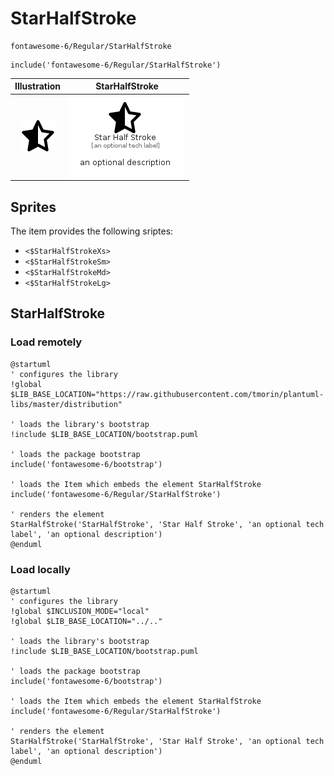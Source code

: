 # StarHalfStroke


```text
fontawesome-6/Regular/StarHalfStroke
```

```text
include('fontawesome-6/Regular/StarHalfStroke')
```



| Illustration | StarHalfStroke |
| :---: | :---: |
| ![illustration for Illustration](../../fontawesome-6/Regular/StarHalfStroke.png) | ![illustration for StarHalfStroke](../../fontawesome-6/Regular/StarHalfStroke.Local.png) |



## Sprites
The item provides the following sriptes:

- `<$StarHalfStrokeXs>`
- `<$StarHalfStrokeSm>`
- `<$StarHalfStrokeMd>`
- `<$StarHalfStrokeLg>`





## StarHalfStroke

### Load remotely
```plantuml
@startuml
' configures the library
!global $LIB_BASE_LOCATION="https://raw.githubusercontent.com/tmorin/plantuml-libs/master/distribution"

' loads the library's bootstrap
!include $LIB_BASE_LOCATION/bootstrap.puml

' loads the package bootstrap
include('fontawesome-6/bootstrap')

' loads the Item which embeds the element StarHalfStroke
include('fontawesome-6/Regular/StarHalfStroke')

' renders the element
StarHalfStroke('StarHalfStroke', 'Star Half Stroke', 'an optional tech label', 'an optional description')
@enduml
```

### Load locally
```plantuml
@startuml
' configures the library
!global $INCLUSION_MODE="local"
!global $LIB_BASE_LOCATION="../.."

' loads the library's bootstrap
!include $LIB_BASE_LOCATION/bootstrap.puml

' loads the package bootstrap
include('fontawesome-6/bootstrap')

' loads the Item which embeds the element StarHalfStroke
include('fontawesome-6/Regular/StarHalfStroke')

' renders the element
StarHalfStroke('StarHalfStroke', 'Star Half Stroke', 'an optional tech label', 'an optional description')
@enduml
```

